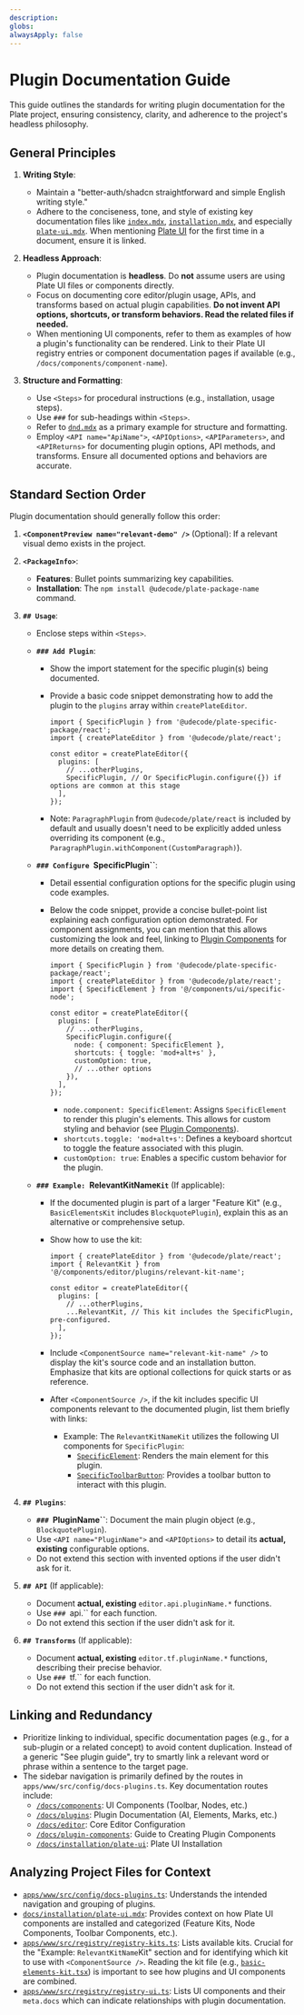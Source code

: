 ```yaml
---
description:
globs:
alwaysApply: false
---
```


# Plugin Documentation Guide

This guide outlines the standards for writing plugin documentation for the Plate project, ensuring consistency, clarity, and adherence to the project's headless philosophy.

## General Principles

1.  **Writing Style**:

    - Maintain a "better-auth/shadcn straightforward and simple English writing style."
    - Adhere to the conciseness, tone, and style of existing key documentation files like [`index.mdx`](mdc:docs/index.mdx), [`installation.mdx`](mdc:docs/installation.mdx), and especially [`plate-ui.mdx`](mdc:docs/installation/plate-ui.mdx). When mentioning [Plate UI](/docs/installation/plate-ui) for the first time in a document, ensure it is linked.

2.  **Headless Approach**:

    - Plugin documentation is **headless**. Do **not** assume users are using Plate UI files or components directly.
    - Focus on documenting core editor/plugin usage, APIs, and transforms based on actual plugin capabilities. **Do not invent API options, shortcuts, or transform behaviors. Read the related files if needed.**
    - When mentioning UI components, refer to them as examples of how a plugin's functionality can be rendered. Link to their Plate UI registry entries or component documentation pages if available (e.g., `/docs/components/component-name`).

3.  **Structure and Formatting**:
    - Use `<Steps>` for procedural instructions (e.g., installation, usage steps).
    - Use `###` for sub-headings within `<Steps>`.
    - Refer to [`dnd.mdx`](mdc:docs/dnd.mdx) as a primary example for structure and formatting.
    - Employ `<API name="ApiName">`, `<APIOptions>`, `<APIParameters>`, and `<APIReturns>` for documenting plugin options, API methods, and transforms. Ensure all documented options and behaviors are accurate.

## Standard Section Order

Plugin documentation should generally follow this order:

1.  **`<ComponentPreview name="relevant-demo" />`** (Optional): If a relevant visual demo exists in the project.
2.  **`<PackageInfo>`**:
    - **Features**: Bullet points summarizing key capabilities.
    - **Installation**: The `npm install @udecode/plate-package-name` command.
3.  **`## Usage`**:

    - Enclose steps within `<Steps>`.
    - **`### Add Plugin`**:

      - Show the import statement for the specific plugin(s) being documented.
      - Provide a basic code snippet demonstrating how to add the plugin to the `plugins` array within `createPlateEditor`.

        ```tsx
        import { SpecificPlugin } from '@udecode/plate-specific-package/react';
        import { createPlateEditor } from '@udecode/plate/react';

        const editor = createPlateEditor({
          plugins: [
            // ...otherPlugins,
            SpecificPlugin, // Or SpecificPlugin.configure({}) if options are common at this stage
          ],
        });
        ```

      - Note: `ParagraphPlugin` from `@udecode/plate/react` is included by default and usually doesn't need to be explicitly added unless overriding its component (e.g., `ParagraphPlugin.withComponent(CustomParagraph)`).

    - **`### Configure `SpecificPlugin``**:

      - Detail essential configuration options for the specific plugin using code examples.
      - Below the code snippet, provide a concise bullet-point list explaining each configuration option demonstrated. For component assignments, you can mention that this allows customizing the look and feel, linking to [Plugin Components](/docs/plugin-components) for more details on creating them.

        ```tsx
        import { SpecificPlugin } from '@udecode/plate-specific-package/react';
        import { createPlateEditor } from '@udecode/plate/react';
        import { SpecificElement } from '@/components/ui/specific-node';

        const editor = createPlateEditor({
          plugins: [
            // ...otherPlugins,
            SpecificPlugin.configure({
              node: { component: SpecificElement },
              shortcuts: { toggle: 'mod+alt+s' },
              customOption: true,
              // ...other options
            }),
          ],
        });
        ```

        - `node.component: SpecificElement`: Assigns `SpecificElement` to render this plugin's elements. This allows for custom styling and behavior (see [Plugin Components](/docs/plugin-components)).
        - `shortcuts.toggle: 'mod+alt+s'`: Defines a keyboard shortcut to toggle the feature associated with this plugin.
        - `customOption: true`: Enables a specific custom behavior for the plugin.

    - **`### Example: `RelevantKitName`Kit`** (If applicable):

      - If the documented plugin is part of a larger "Feature Kit" (e.g., `BasicElementsKit` includes `BlockquotePlugin`), explain this as an alternative or comprehensive setup.
      - Show how to use the kit:

        ```tsx
        import { createPlateEditor } from '@udecode/plate/react';
        import { RelevantKit } from '@/components/editor/plugins/relevant-kit-name';

        const editor = createPlateEditor({
          plugins: [
            // ...otherPlugins,
            ...RelevantKit, // This kit includes the SpecificPlugin, pre-configured.
          ],
        });
        ```

      - Include `<ComponentSource name="relevant-kit-name" />` to display the kit's source code and an installation button. Emphasize that kits are optional collections for quick starts or as reference.
      - After `<ComponentSource />`, if the kit includes specific UI components relevant to the documented plugin, list them briefly with links:
        - Example:
          The `RelevantKitNameKit` utilizes the following UI components for `SpecificPlugin`:
          - [`SpecificElement`](/docs/components/specific-node): Renders the main element for this plugin.
          - [`SpecificToolbarButton`](/docs/components/specific-toolbar-button): Provides a toolbar button to interact with this plugin.

4.  **`## Plugins`**:
    - **`### `PluginName``**: Document the main plugin object (e.g., `BlockquotePlugin`).
    - Use `<API name="PluginName">` and `<APIOptions>` to detail its **actual, existing** configurable options.
    - Do not extend this section with invented options if the user didn't ask for it.
5.  **`## API`** (If applicable):
    - Document **actual, existing** `editor.api.pluginName.*` functions.
    - Use `### `api.<name>`` for each function.
    - Do not extend this section if the user didn't ask for it.
6.  **`## Transforms`** (If applicable):
    - Document **actual, existing** `editor.tf.pluginName.*` functions, describing their precise behavior.
    - Use `### `tf.<name>`` for each function.
    - Do not extend this section if the user didn't ask for it.

## Linking and Redundancy

- Prioritize linking to individual, specific documentation pages (e.g., for a sub-plugin or a related concept) to avoid content duplication. Instead of a generic "See plugin guide", try to smartly link a relevant word or phrase within a sentence to the target page.
- The sidebar navigation is primarily defined by the routes in `apps/www/src/config/docs-plugins.ts`. Key documentation routes include:
  - [`/docs/components`](mdc:apps/www/src/config/docs-components.ts): UI Components (Toolbar, Nodes, etc.)
  - [`/docs/plugins`](mdc:apps/www/src/config/docs-plugins.ts): Plugin Documentation (AI, Elements, Marks, etc.)
  - [`/docs/editor`](mdc:apps/www/src/config/docs-core.ts): Core Editor Configuration
  - [`/docs/plugin-components`](mdc:docs/plugin-components.mdx): Guide to Creating Plugin Components
  - [`/docs/installation/plate-ui`](mdc:docs/installation/plate-ui.mdx): Plate UI Installation

## Analyzing Project Files for Context

- [`apps/www/src/config/docs-plugins.ts`](mdc:apps/www/src/config/docs-plugins.ts): Understands the intended navigation and grouping of plugins.
- [`docs/installation/plate-ui.mdx`](mdc:docs/installation/plate-ui.mdx): Provides context on how Plate UI components are installed and categorized (Feature Kits, Node Components, Toolbar Components, etc.).
- [`apps/www/src/registry/registry-kits.ts`](mdc:apps/www/src/registry/registry-kits.ts): Lists available kits. Crucial for the "Example: `RelevantKitName`Kit" section and for identifying which kit to use with `<ComponentSource />`. Reading the kit file (e.g., [`basic-elements-kit.tsx`](mdc:apps/www/src/registry/components/editor/plugins/basic-elements-kit.tsx)) is important to see how plugins and UI components are combined.
- [`apps/www/src/registry/registry-ui.ts`](mdc:apps/www/src/registry/registry-ui.ts): Lists UI components and their `meta.docs` which can indicate relationships with plugin documentation.
